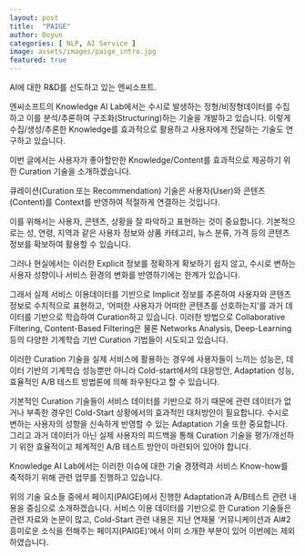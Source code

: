 ```yaml
---
layout: post
title:  "PAIGE"
author: Doyun
categories: [ NLP, AI Service ]
image: assets/images/paige_intro.jpg
featured: true
---
```

AI에 대한 R&D를 선도하고 있는 엔씨소프트.

엔씨소프트의 Knowledge AI Lab에서는 수시로 발생하는 정형/비정형데이터를 수집하고 이를 분석/추론하여 구조화(Structuring)하는 기술을 개발하고 있습니다. 이렇게 수집/생성/추론한 Knowledge를 효과적으로 활용하고 사용자에게 전달하는 기술도 연구하고 있습니다.

이번 글에서는 사용자가 좋아할만한 Knowledge/Content를 효과적으로 제공하기 위한 Curation 기술을 소개하겠습니다.

큐레이션(Curation 또는 Recommendation) 기술은 사용자(User)와 콘텐츠(Content)를 Context를 반영하여 적절하게 연결하는 것입니다.

이를 위해서는 사용자, 콘텐츠, 상황을 잘 파악하고 표현하는 것이 중요합니다. 기본적으로는 성, 연령, 지역과 같은 사용자 정보와 상품 카테고리, 뉴스 분류, 가격 등의 콘텐츠 정보를 확보하여 활용할 수 있습니다.

그러나 현실에서는 이러한 Explicit 정보를 정확하게 확보하기 쉽지 않고, 수시로 변하는 사용자 성향이나 서비스 환경의 변화를 반영하기에는 한계가 있습니다.

그래서 실제 서비스 이용데이터를 기반으로 Implicit 정보를 추론하여 사용자와 콘텐츠 정보로 수치적으로 표현하고, ‘어떠한 사용자가 어떠한 콘텐츠를 선호하는지’를 과거 데이터를 기반으로 학습하여 Curation하고 있습니다. 이러한 방법으로 Collaborative Filtering, Content-Based Filtering은 물론 Networks Analysis, Deep-Learning 등의 다양한 기계학습 기반 Curation 기법들이 시도되고 있습니다.

이러한 Curation 기술을 실제 서비스에 활용하는 경우에 사용자들이 느끼는 성능은, 데이터 기반의 기계학습 성능뿐만 아니라 Cold-start에서의 대응방안, Adaptation 성능, 효율적인 A/B 테스트 방법론에 의해 좌우된다고 할 수 있습니다.

기본적인 Curation 기술들이 서비스 데이터를 기반으로 하기 때문에 관련 데이터가 없거나 부족한 경우인 Cold-Start 상황에서의 효과적인 대처방안이 필요합니다. 수시로 변하는 사용자의 성향을 신속하게 반영할 수 있는 Adaptation 기술 또한 중요합니다. 그리고 과거 데이터가 아닌 실제 사용자의 피드백을 통해 Curation 기술을 평가/개선하기 위한 효율적이고 체계적인 A/B 테스트 방안이 마련되어 있어야 합니다.

Knowledge AI Lab에서는 이러한 이슈에 대한 기술 경쟁력과 서비스 Know-how를 축적하기 위해 관련 업무를 진행하고 있습니다.

위의 기술 요소들 중에서 페이지(PAIGE)에서 진행한 Adaptation과 A/B테스트 관련 내용을 중심으로 소개하겠습니다. 서비스 이용 데이터를 기반으로 한 Curation 기술들은 관련 자료와 논문이 많고, Cold-Start 관련 내용은 지난 연재물 ‘커뮤니케이션과 AI#2 흥미로운 소식을 전해주는 페이지(PAIGE)’에서 이미 소개한 부분이 있어 이번에는 제외하였습니다.
